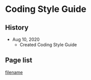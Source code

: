 # Coding Style Guide

## History

* Aug 10, 2020
  * Created Coding Style Guide


## Page list

[filename](_sidebar.md ':include')